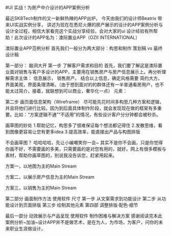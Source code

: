 #UI 实战！为房产中介设计的APP案例分析

最近SK8Tech制作的又一新鲜热辣的APP出炉， 今天由我们的设计师Beatrix 带来UI实战实例分享， 讲述为现在在悉尼火爆的房产展示的设计的APP案例分析与设计全过程，相信大家看完这个实战分享经验，会对大家的ui 设计经验有所帮助！此次设计的APP名为：澳际置业APP（OZII INTERNATIONAL）

澳际置业APP范例分析
首先我们一般分为两大部分：构思和制作
策划稿 vs 最终设计稿

第一部分： 脑洞大开
第一步 了解客户需求和目的
首先，我们要了解这是澳际置业面对销售与客户多设计的APP，主要用在销售房产与房产信息展示上。再分析理解需求主体： 信息展示， 销售房产。
结合以上信息，确定风格需要 简约大方，界面美观，界面条理清晰。（由于想到面对的的群体还有一半普通看房用户，也不能太过简介，接着，就联想到可以商业，奢华化一点）
元素：

第二步 画页面信息架构（Wireframe）
尽可能先花时间多构思几种方案和逻辑，并且将他们进行比较。因为到后面具体制作阶段，就会发现现在做的框架有多重要。比如：“方案逻辑不通”“不适用”的情况，有些设计客户分分钟都会被秒杀。

画草图的妙处
1.帮助记忆，构思多了很难保证每个想法都记得住
2.发散思维，看到图像更容易让您有更多idea
3.提高效率，能直接出产品与构图排版

不会画草图？
哈哈哈哈，先让小编嘲笑你一会~ 其实不是你不会画，只是你觉得你画不好，不需要画的多美，只需要画的是对您有用的，就好。网上有很多模板与素材，帮助你画草图的，别说我没告诉您，赶紧用起来。

方案一，以地图为主的Main Stream

方案二，以展示房产信息为主的Main Stream

方案三，以销售为主的Main Stream

第二部分 画面制作方法
使用软件
尺寸
第一步 从文案需求到功能设计
第二步 从功能设计到页面排版
第三步 绘制其他元素
第四部 调整排版·配色·细节

最后一部分 动效展示与产品呈现
使用软件
制作困难与解决方案
感谢阅读完本此案例分析~加油~设计APP并不是做艺术，是在为人，为市场，为客户，问你的未来职业生涯做设计。